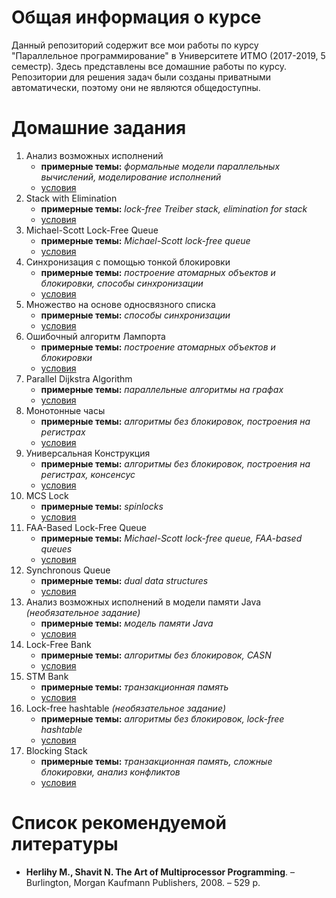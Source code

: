 # Общая информация о курсе

Данный репозиторий содержит все мои работы по курсу "Параллельное программирование" в Университете ИТМО (2017-2019, 5 семестр). Здесь представлены все домашние работы по курсу. Репозитории для решения задач были созданы приватными автоматически, поэтому они не являются общедоступны.

# Домашние задания

1. Анализ возможных исполнений
    * **примерные темы:** _формальные модели параллельных вычислений, моделирование исполнений_
    * [условия](https://github.com/ITMO-MPP/possible-executions-analysis)
2. Stack with Elimination
    * **примерные темы:** _lock-free Treiber stack, elimination for stack_
    * [условия](https://github.com/ITMO-MPP/stack-elimination)
3. Michael-Scott Lock-Free Queue
    * **примерные темы:** _Michael-Scott lock-free queue_
    * [условия](https://github.com/ITMO-MPP/msqueue)
4. Синхронизация с помощью тонкой блокировки
    * **примерные темы:** _построение атомарных объектов и блокировки, способы синхронизации_
    * [условия](https://github.com/ITMO-MPP/fine-grained-bank)
5. Множество на основе односвязного списка
    * **примерные темы:** _способы синхронизации_
    * [условия](https://github.com/ITMO-MPP/linked-list-set)
6. Ошибочный алгоритм Лампорта
    * **примерные темы:** _построение атомарных объектов и блокировки_
    * [условия](https://github.com/ITMO-MPP/lamport-lock-fail)
7. Parallel Dijkstra Algorithm
    * **примерные темы:** _параллельные алгоритмы на графах_
    * [условия](https://github.com/ITMO-MPP/dijkstra)
8. Монотонные часы
    * **примерные темы:** _алгоритмы без блокировок, построения на регистрах_
    * [условия](https://github.com/ITMO-MPP/monotonic-clock)
9. Универсальная Конструкция
    * **примерные темы:** _алгоритмы без блокировок, построения на регистрах, консенсус_
    * [условия](https://github.com/ITMO-MPP/universal-construction)
10. MCS Lock
    * **примерные темы:** _spinlocks_
    * [условия](https://github.com/ITMO-MPP/mcs-lock)
11. FAA-Based Lock-Free Queue
    * **примерные темы:** _Michael-Scott lock-free queue, FAA-based queues_
    * [условия](https://github.com/ITMO-MPP/faa-queue)
12. Synchronous Queue
    * **примерные темы:** _dual data structures_
    * [условия](https://github.com/ITMO-MPP/synchronous-queue)
13. Анализ возможных исполнений в модели памяти Java _(необязательное задание)_
    * **примерные темы:** _модель памяти Java_
    * [условия](https://github.com/ITMO-MPP/jmm-executions-analysis)
14. Lock-Free Bank
    * **примерные темы:** _алгоритмы без блокировок, CASN_
    * [условия](https://github.com/ITMO-MPP/lock-free-bank)
15. STM Bank
    * **примерные темы:** _транзакционная память_
    * [условия](https://github.com/ITMO-MPP/stm-bank)
16. Lock-free hashtable _(необязательное задание)_
    * **примерные темы:** _алгоритмы без блокировок, lock-free hashtable_
    * [условия](https://github.com/ITMO-MPP/hash-table)
16. Blocking Stack
    * **примерные темы:** _транзакционная память, сложные блокировки, анализ конфликтов_
    * [условия](https://github.com/ITMO-MPP/stm-bank)

# Список рекомендуемой литературы

* **Herlihy M., Shavit N. The Art of Multiprocessor Programming**. – Burlington, Morgan Kaufmann Publishers, 2008. – 529 p.